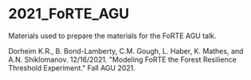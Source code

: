 # 2021_FoRTE_AGU
Materials used to prepare the materials for the FoRTE AGU talk. 

Dorheim K.R., B. Bond-Lamberty, C.M. Gough, L. Haber, K. Mathes, and A.N. Shiklomanov. 12/16/2021. "Modeling FoRTE the Forest Resilience Threshold Experiment." Fall AGU 2021.
